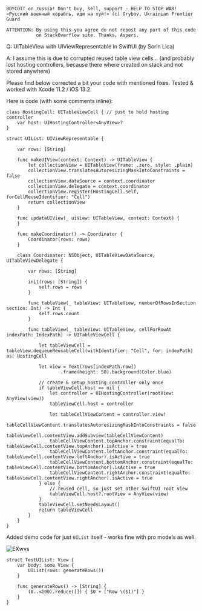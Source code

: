 ```
BOYCOTT on russia! Don't buy, sell, support - HELP TO STOP WAR!
«Русский военный корабль, иди на хуй!» (c) Grybov, Ukrainian Frontier Guard

ATTENTION: By using this you agree do not repost any part of this code
           on StackOverflow site. Thanks, Asperi.
```

Q: UITableView with UIViewRepresentable in SwiftUI (by Sorin Lica)

A: I assume this is due to corrupted reused table view cells... (and probably lost hosting controllers, because there where created on stack and not stored anywhere) 

Please find below corrected a bit your code with mentioned fixes. Tested & worked with Xcode 11.2 / iOS 13.2.

Here is code (with some comments inline):


    class HostingCell: UITableViewCell { // just to hold hosting controller
        var host: UIHostingController<AnyView>?
    }
    
    struct UIList: UIViewRepresentable {
    
        var rows: [String]
    
        func makeUIView(context: Context) -> UITableView {
            let collectionView = UITableView(frame: .zero, style: .plain)
            collectionView.translatesAutoresizingMaskIntoConstraints = false
            collectionView.dataSource = context.coordinator
            collectionView.delegate = context.coordinator
            collectionView.register(HostingCell.self, forCellReuseIdentifier: "Cell")
            return collectionView
        }
    
        func updateUIView(_ uiView: UITableView, context: Context) {
        }
    
        func makeCoordinator() -> Coordinator {
            Coordinator(rows: rows)
        }
    
        class Coordinator: NSObject, UITableViewDataSource, UITableViewDelegate {
    
            var rows: [String]
    
            init(rows: [String]) {
                self.rows = rows
            }
    
            func tableView(_ tableView: UITableView, numberOfRowsInSection section: Int) -> Int {
                self.rows.count
            }
    
            func tableView(_ tableView: UITableView, cellForRowAt indexPath: IndexPath) -> UITableViewCell {
    
                let tableViewCell = tableView.dequeueReusableCell(withIdentifier: "Cell", for: indexPath) as! HostingCell
    
                let view = Text(rows[indexPath.row])
                        .frame(height: 50).background(Color.blue)
                
                // create & setup hosting controller only once
                if tableViewCell.host == nil {
                    let controller = UIHostingController(rootView: AnyView(view))
                    tableViewCell.host = controller
                    
                    let tableCellViewContent = controller.view!
                    tableCellViewContent.translatesAutoresizingMaskIntoConstraints = false
                    tableViewCell.contentView.addSubview(tableCellViewContent)
                    tableCellViewContent.topAnchor.constraint(equalTo: tableViewCell.contentView.topAnchor).isActive = true
                    tableCellViewContent.leftAnchor.constraint(equalTo: tableViewCell.contentView.leftAnchor).isActive = true
                    tableCellViewContent.bottomAnchor.constraint(equalTo: tableViewCell.contentView.bottomAnchor).isActive = true
                    tableCellViewContent.rightAnchor.constraint(equalTo: tableViewCell.contentView.rightAnchor).isActive = true
                } else {
                    // reused cell, so just set other SwiftUI root view
                    tableViewCell.host?.rootView = AnyView(view)
                }
                tableViewCell.setNeedsLayout()
                return tableViewCell
            }
        }
    }


Added demo code for just `UIList` itself - works fine with pro models as well. 

![EXwvs](https://user-images.githubusercontent.com/62171579/168430132-edfbf317-d357-49c5-a44c-98c5440191f6.gif)

    struct TestUIList: View {
        var body: some View {
            UIList(rows: generateRows())
        }
        
        func generateRows() -> [String] {
            (0..<100).reduce([]) { $0 + ["Row \($1)"] }
        }
    }

